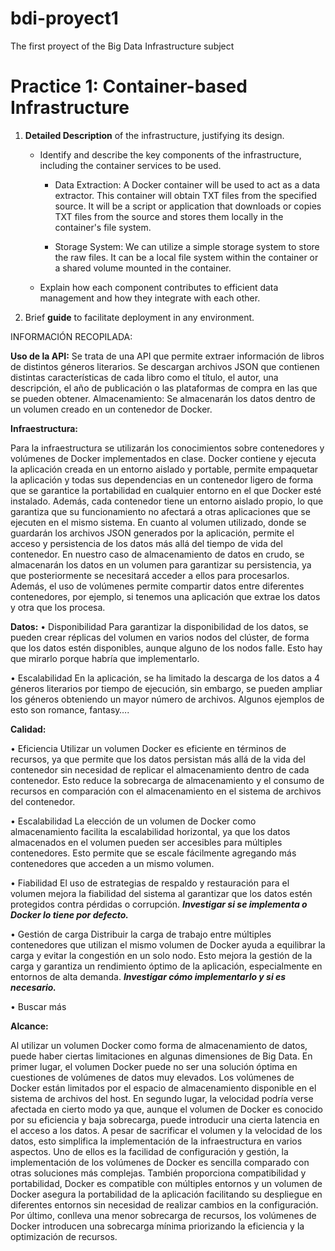 # bdi-proyect1
The first proyect of the Big Data Infrastructure subject

# Practice 1: Container-based Infrastructure

1. **Detailed Description** of the infrastructure, justifying its design.

    * Identify and describe the key components of the infrastructure, including the container services to be used.

        - Data Extraction: A Docker container will be used to act as a data extractor. This container will obtain TXT files from the specified source. It will be a script or application that downloads or copies TXT files from the source and stores them locally in the container's file system.

        - Storage System: We can utilize a simple storage system to store the raw files. It can be a local file system within the container or a shared volume mounted in the container.

    * Explain how each component contributes to efficient data management and how they integrate with each other.

2. Brief **guide** to facilitate deployment in any environment.


INFORMACIÓN RECOPILADA:

**Uso de la API:** 
Se trata de una API que permite extraer información de libros de distintos géneros literarios. Se descargan archivos JSON que contienen distintas características de cada libro como el título, el autor, una descripción, el año de publicación o las plataformas de compra en las que se pueden obtener.
Almacenamiento: Se almacenarán los datos dentro de un volumen creado en un contenedor de Docker.

**Infraestructura:**

Para la infraestructura se utilizarán los conocimientos sobre contenedores y volúmenes de Docker implementados en clase. 
Docker contiene y ejecuta la aplicación creada en un entorno aislado y portable, permite empaquetar la aplicación y todas sus dependencias en un contenedor ligero de forma que se garantice la portabilidad en cualquier entorno en el que Docker esté instalado. Además, cada contenedor tiene un entorno aislado propio, lo que garantiza que su funcionamiento no afectará a otras aplicaciones que se ejecuten en el mismo sistema.
En cuanto al volumen utilizado, donde se guardarán los archivos JSON generados por la aplicación, permite el acceso y persistencia de los datos más allá del tiempo de vida del contenedor. En nuestro caso de almacenamiento de datos en crudo, se almacenarán los datos en un volumen para garantizar su persistencia, ya que posteriormente se necesitará acceder a ellos para procesarlos. Además, el uso de volúmenes permite compartir datos entre diferentes contenedores, por ejemplo, si tenemos una aplicación que extrae los datos y otra que los procesa. 

**Datos:**
•	Disponibilidad
Para garantizar la disponibilidad de los datos, se pueden crear réplicas del volumen en varios nodos del clúster, de forma que los datos estén disponibles, aunque alguno de los nodos falle. Esto hay que mirarlo porque habría que implementarlo.

•	Escalabilidad
En la aplicación, se ha limitado la descarga de los datos a 4 géneros literarios por tiempo de ejecución, sin embargo, se pueden ampliar los géneros obteniendo un mayor número de archivos. Algunos ejemplos de esto son romance, fantasy….

**Calidad:**

•	Eficiencia
Utilizar un volumen Docker es eficiente en términos de recursos, ya que permite que los datos persistan más allá de la vida del contenedor sin necesidad de replicar el almacenamiento dentro de cada contenedor. Esto reduce la sobrecarga de almacenamiento y el consumo de recursos en comparación con el almacenamiento en el sistema de archivos del contenedor. 

•	Escalabilidad
La elección de un volumen de Docker como almacenamiento facilita la escalabilidad horizontal, ya que los datos almacenados en el volumen pueden ser accesibles para múltiples contenedores. Esto permite que se escale fácilmente agregando más contenedores que acceden a un mismo volumen. 

•	Fiabilidad
El uso de estrategias de respaldo y restauración para el volumen mejora la fiabilidad del sistema al garantizar que los datos estén protegidos contra pérdidas o corrupción. ***Investigar si se implementa o Docker lo tiene por defecto.***

•	Gestión de carga
Distribuir la carga de trabajo entre múltiples contenedores que utilizan el mismo volumen de Docker ayuda a equilibrar la carga y evitar la congestión en un solo nodo. Esto mejora la gestión de la carga y garantiza un rendimiento óptimo de la aplicación, especialmente en entornos de alta demanda.
***Investigar cómo implementarlo y si es necesario.***

•	Buscar más

**Alcance:**

Al utilizar un volumen Docker como forma de almacenamiento de datos, puede haber ciertas limitaciones en algunas dimensiones de Big Data. 
En primer lugar, el volumen Docker puede no ser una solución óptima en cuestiones de volúmenes de datos muy elevados. Los volúmenes de Docker están limitados por el espacio de almacenamiento disponible en el sistema de archivos del host.
En segundo lugar, la velocidad podría verse afectada en cierto modo ya que, aunque el volumen de Docker es conocido por su eficiencia y baja sobrecarga, puede introducir una cierta latencia en el acceso a los datos.
A pesar de sacrificar el volumen y la velocidad de los datos, esto simplifica la implementación de la infraestructura en varios aspectos. Uno de ellos es la facilidad de configuración y gestión, la implementación de los volúmenes de Docker es sencilla comparado con otras soluciones más complejas. También proporciona compatibilidad y portabilidad, Docker es compatible con múltiples entornos y un volumen de Docker asegura la portabilidad de la aplicación facilitando su despliegue en diferentes entornos sin necesidad de realizar cambios en la configuración. Por último, conlleva una menor sobrecarga de recursos, los volúmenes de Docker introducen una sobrecarga mínima priorizando la eficiencia y la optimización de recursos. 
